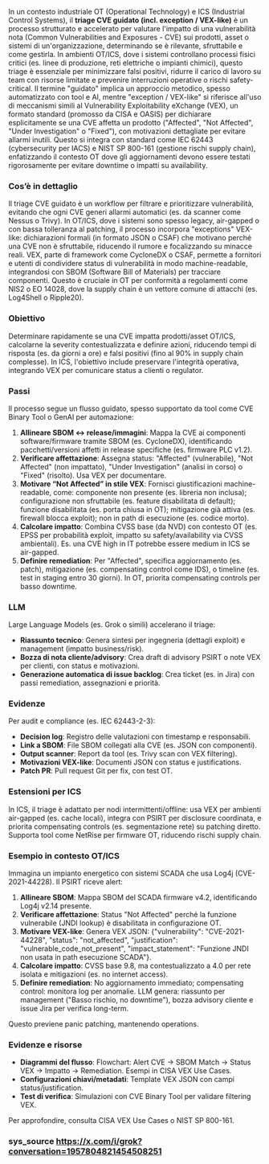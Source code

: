 In un contesto industriale OT (Operational Technology) e ICS (Industrial Control Systems), il **triage CVE guidato (incl. exception / VEX-like)** è un processo strutturato e accelerato per valutare l'impatto di una vulnerabilità nota (Common Vulnerabilities and Exposures - CVE) sui prodotti, asset o sistemi di un'organizzazione, determinando se è rilevante, sfruttabile e come gestirla. In ambienti OT/ICS, dove i sistemi controllano processi fisici critici (es. linee di produzione, reti elettriche o impianti chimici), questo triage è essenziale per minimizzare falsi positivi, ridurre il carico di lavoro su team con risorse limitate e prevenire interruzioni operative o rischi safety-critical. Il termine "guidato" implica un approccio metodico, spesso automatizzato con tool e AI, mentre "exception / VEX-like" si riferisce all'uso di meccanismi simili al Vulnerability Exploitability eXchange (VEX), un formato standard (promosso da CISA e OASIS) per dichiarare esplicitamente se una CVE affetta un prodotto ("Affected", "Not Affected", "Under Investigation" o "Fixed"), con motivazioni dettagliate per evitare allarmi inutili. Questo si integra con standard come IEC 62443 (cybersecurity per IACS) e NIST SP 800-161 (gestione rischi supply chain), enfatizzando il contesto OT dove gli aggiornamenti devono essere testati rigorosamente per evitare downtime o impatti su availability.

### Cos’è in dettaglio
Il triage CVE guidato è un workflow per filtrare e prioritizzare vulnerabilità, evitando che ogni CVE generi allarmi automatici (es. da scanner come Nessus o Trivy). In OT/ICS, dove i sistemi sono spesso legacy, air-gapped o con bassa tolleranza al patching, il processo incorpora "exceptions" VEX-like: dichiarazioni formali (in formato JSON o CSAF) che motivano perché una CVE non è sfruttabile, riducendo il rumore e focalizzando su minacce reali. VEX, parte di framework come CycloneDX o CSAF, permette a fornitori e utenti di condividere status di vulnerabilità in modo machine-readable, integrandosi con SBOM (Software Bill of Materials) per tracciare componenti. Questo è cruciale in OT per conformità a regolamenti come NIS2 o EO 14028, dove la supply chain è un vettore comune di attacchi (es. Log4Shell o Ripple20).

### Obiettivo
Determinare rapidamente se una CVE impatta prodotti/asset OT/ICS, calcolarne la severity contestualizzata e definire azioni, riducendo tempi di risposta (es. da giorni a ore) e falsi positivi (fino al 90% in supply chain complesse). In ICS, l'obiettivo include preservare l'integrità operativa, integrando VEX per comunicare status a clienti o regulator.

### Passi
Il processo segue un flusso guidato, spesso supportato da tool come CVE Binary Tool o GenAI per automazione:
1. **Allineare SBOM ↔ release/immagini**: Mappa la CVE ai componenti software/firmware tramite SBOM (es. CycloneDX), identificando pacchetti/versioni affetti in release specifiche (es. firmware PLC v1.2).
2. **Verificare affettazione**: Assegna status: "Affected" (vulnerabile), "Not Affected" (non impattato), "Under Investigation" (analisi in corso) o "Fixed" (risolto). Usa VEX per documentare.
3. **Motivare “Not Affected” in stile VEX**: Fornisci giustificazioni machine-readable, come: componente non presente (es. libreria non inclusa); configurazione non sfruttabile (es. feature disabilitata di default); funzione disabilitata (es. porta chiusa in OT); mitigazione già attiva (es. firewall blocca exploit); non in path di esecuzione (es. codice morto).
4. **Calcolare impatto**: Combina CVSS base (da NVD) con contesto OT (es. EPSS per probabilità exploit, impatto su safety/availability via CVSS ambientali). Es. una CVE high in IT potrebbe essere medium in ICS se air-gapped.
5. **Definire remediation**: Per "Affected", specifica aggiornamento (es. patch), mitigazione (es. compensating control come IDS), o timeline (es. test in staging entro 30 giorni). In OT, priorita compensating controls per basso downtime.

### LLM
Large Language Models (es. Grok o simili) accelerano il triage:
- **Riassunto tecnico**: Genera sintesi per ingegneria (dettagli exploit) e management (impatto business/risk).
- **Bozza di nota cliente/advisory**: Crea draft di advisory PSIRT o note VEX per clienti, con status e motivazioni.
- **Generazione automatica di issue backlog**: Crea ticket (es. in Jira) con passi remediation, assegnazioni e priorità.

### Evidenze
Per audit e compliance (es. IEC 62443-2-3):
- **Decision log**: Registro delle valutazioni con timestamp e responsabili.
- **Link a SBOM**: File SBOM collegati alla CVE (es. JSON con componenti).
- **Output scanner**: Report da tool (es. Trivy scan con VEX filtering).
- **Motivazioni VEX-like**: Documenti JSON con status e justifications.
- **Patch PR**: Pull request Git per fix, con test OT.

### Estensioni per ICS
In ICS, il triage è adattato per nodi intermittenti/offline: usa VEX per ambienti air-gapped (es. cache locali), integra con PSIRT per disclosure coordinata, e priorita compensating controls (es. segmentazione rete) su patching diretto. Supporta tool come NetRise per firmware OT, riducendo rischi supply chain.

### Esempio in contesto OT/ICS
Immagina un impianto energetico con sistemi SCADA che usa Log4j (CVE-2021-44228). Il PSIRT riceve alert:
1. **Allineare SBOM**: Mappa SBOM del SCADA firmware v4.2, identificando Log4j v2.14 presente.
2. **Verificare affettazione**: Status "Not Affected" perché la funzione vulnerabile (JNDI lookup) è disabilitata in configurazione OT.
3. **Motivare VEX-like**: Genera VEX JSON: {"vulnerability": "CVE-2021-44228", "status": "not_affected", "justification": "vulnerable_code_not_present", "impact_statement": "Funzione JNDI non usata in path esecuzione SCADA"}.
4. **Calcolare impatto**: CVSS base 9.8, ma contestualizzato a 4.0 per rete isolata e mitigazioni (es. no internet access).
5. **Definire remediation**: No aggiornamento immediato; compensating control: monitora log per anomalie.
LLM genera: riassunto per management ("Basso rischio, no downtime"), bozza advisory cliente e issue Jira per verifica long-term.

Questo previene panic patching, mantenendo operations.

### Evidenze e risorse
- **Diagrammi del flusso**: Flowchart: Alert CVE → SBOM Match → Status VEX → Impatto → Remediation. Esempi in CISA VEX Use Cases.
- **Configurazioni chiavi/metadati**: Template VEX JSON con campi status/justification.
- **Test di verifica**: Simulazioni con CVE Binary Tool per validare filtering VEX.

Per approfondire, consulta CISA VEX Use Cases o NIST SP 800-161.

### sys_source https://x.com/i/grok?conversation=1957804821454508251